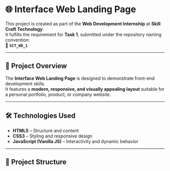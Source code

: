 # 🌐 Interface Web Landing Page  

This project is created as part of the **Web Development Internship** at **Skill Craft Technology**.  
It fulfills the requirement for **Task 1**, submitted under the repository naming convention:  
📁 **`SCT_WD_1`**

---

## 🧾 Project Overview  

The **Interface Web Landing Page** is designed to demonstrate front-end development skills.  
It features a **modern, responsive, and visually appealing layout** suitable for a personal portfolio, product, or company website.  

---

## 🛠️ Technologies Used  

- **HTML5** – Structure and content  
- **CSS3** – Styling and responsive design  
- **JavaScript (Vanilla JS)** – Interactivity and dynamic behavior  

---

## 📂 Project Structure  

